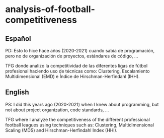 # analysis-of-football-competitiveness
## Español
PD: Esto lo hice hace años (2020-2021) cuando sabía de programación, pero no de organización de proyectos, estándares de código, ...

TFG donde analizo la competitividad de las diferentes ligas de fútbol profesional haciendo uso de técnicas como: Clustering, Escalamiento Multidimensional (EMD) e Índice de Hirschman-Herfindahl (IHH).

## English
PS: I did this years ago (2020-2021) when I knew about programming, but not about project organization, code standards, ...

TFG where I analyze the competitiveness of the different professional football leagues using techniques such as: Clustering, Multidimensional Scaling (MDS) and Hirschman-Herfindahl Index (HHI).


